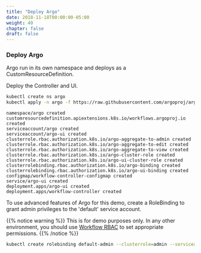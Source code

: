 ```yaml
---
title: "Deploy Argo"
date: 2018-11-18T00:00:00-05:00
weight: 40
chapter: false
draft: false
---
```


### Deploy Argo

Argo run in its own namespace and deploys as a CustomResourceDefinition.

Deploy the Controller and UI.

```bash
kubectl create ns argo
kubectl apply -n argo -f https://raw.githubusercontent.com/argoproj/argo/v2.2.1/manifests/install.yaml
```

```output
namespace/argo created
customresourcedefinition.apiextensions.k8s.io/workflows.argoproj.io created
serviceaccount/argo created
serviceaccount/argo-ui created
clusterrole.rbac.authorization.k8s.io/argo-aggregate-to-admin created
clusterrole.rbac.authorization.k8s.io/argo-aggregate-to-edit created
clusterrole.rbac.authorization.k8s.io/argo-aggregate-to-view created
clusterrole.rbac.authorization.k8s.io/argo-cluster-role created
clusterrole.rbac.authorization.k8s.io/argo-ui-cluster-role created
clusterrolebinding.rbac.authorization.k8s.io/argo-binding created
clusterrolebinding.rbac.authorization.k8s.io/argo-ui-binding created
configmap/workflow-controller-configmap created
service/argo-ui created
deployment.apps/argo-ui created
deployment.apps/workflow-controller created
```

To use advanced features of Argo for this demo, create a RoleBinding to grant admin privileges to the 'default' service account.

{{% notice warning %}}
This is for demo purposes only. In any other environment, you should use [Workflow RBAC](https://argoproj.github.io/docs/argo/docs/workflow-rbac.html) to set appropriate permissions.
{{% /notice %}}

```bash
kubectl create rolebinding default-admin --clusterrole=admin --serviceaccount=default:default
```
